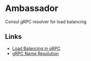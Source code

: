 # Ambassador

Consul gRPC resolver for load balancing

## Links

* [Load Balancing in gRPC](https://github.com/grpc/grpc/blob/master/doc/load-balancing.md)
* [gRPC Name Resolution](https://github.com/grpc/grpc/blob/master/doc/naming.md)
